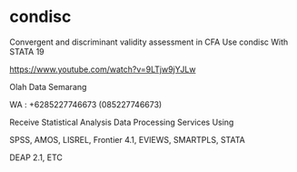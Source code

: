 # condisc
Convergent and discriminant validity assessment in CFA Use condisc With STATA 19

https://www.youtube.com/watch?v=9LTjw9jYJLw

Olah Data Semarang

WA : +6285227746673 (085227746673)

Receive Statistical Analysis Data Processing Services Using

SPSS, AMOS, LISREL, Frontier 4.1, EVIEWS, SMARTPLS, STATA

DEAP 2.1, ETC
